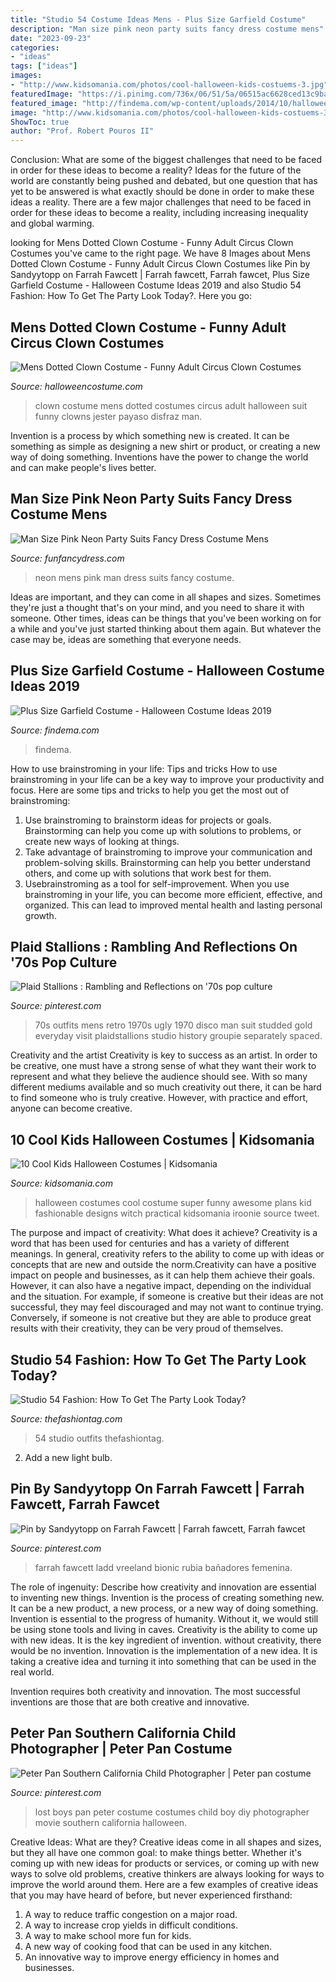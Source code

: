 ```yaml
---
title: "Studio 54 Costume Ideas Mens - Plus Size Garfield Costume"
description: "Man size pink neon party suits fancy dress costume mens"
date: "2023-09-23"
categories:
- "ideas"
tags: ["ideas"]
images:
- "http://www.kidsomania.com/photos/cool-halloween-kids-costuems-3.jpg"
featuredImage: "https://i.pinimg.com/736x/06/51/5a/06515ac6628ced13c9ba43b1565ba7ee--s-style-s-mod.jpg"
featured_image: "http://findema.com/wp-content/uploads/2014/10/halloween_20142339.jpg"
image: "http://www.kidsomania.com/photos/cool-halloween-kids-costuems-3.jpg"
ShowToc: true
author: "Prof. Robert Pouros II"
---
```



Conclusion: What are some of the biggest challenges that need to be faced in order for these ideas to become a reality?
Ideas for the future of the world are constantly being pushed and debated, but one question that has yet to be answered is what exactly should be done in order to make these ideas a reality. There are a few major challenges that need to be faced in order for these ideas to become a reality, including increasing inequality and global warming.

	

		
looking for Mens Dotted Clown Costume - Funny Adult Circus Clown Costumes you've came to the right page. We have 8 Images about Mens Dotted Clown Costume - Funny Adult Circus Clown Costumes like Pin by Sandyytopp on Farrah Fawcett | Farrah fawcett, Farrah fawcet, Plus Size Garfield Costume - Halloween Costume Ideas 2019 and also Studio 54 Fashion: How To Get The Party Look Today?. Here you go:
		
    
## Mens Dotted Clown Costume - Funny Adult Circus Clown Costumes

<img loading=lazy src="http://images.halloweencostume.com/products/9074/1-1/mens-dotted-clown-costume.jpg" onerror="this.onerror=null;this.src='https://tse1.mm.bing.net/th?id=OIP.zc0-7Pq6gFBvTw_EKWjskQHaKl&amp;pid=15.1';" alt="Mens Dotted Clown Costume - Funny Adult Circus Clown Costumes">

_Source: halloweencostume.com_

>clown costume mens dotted costumes circus adult halloween suit funny clowns jester payaso disfraz man. 

	

Invention is a process by which something new is created. It can be something as simple as designing a new shirt or product, or creating a new way of doing something. Inventions have the power to change the world and can make people's lives better.

    
## Man Size Pink Neon Party Suits Fancy Dress Costume Mens

<img loading=lazy src="https://www.funfancydress.com/media/catalog/product/cache/1/image/1200x/040ec09b1e35df139433887a97daa66f/S/A/SANC_7257.jpg" onerror="this.onerror=null;this.src='https://tse4.mm.bing.net/th?id=OIP.QC2ieX1gz3CBbKaXcre-lgHaLo&amp;pid=15.1';" alt="Man Size Pink Neon Party Suits Fancy Dress Costume Mens">

_Source: funfancydress.com_

>neon mens pink man dress suits fancy costume. 

	

Ideas are important, and they can come in all shapes and sizes. Sometimes they're just a thought that's on your mind, and you need to share it with someone. Other times, ideas can be things that you've been working on for a while and you've just started thinking about them again. But whatever the case may be, ideas are something that everyone needs.

    
## Plus Size Garfield Costume - Halloween Costume Ideas 2019

<img loading=lazy src="http://findema.com/wp-content/uploads/2014/10/halloween_20142339.jpg" onerror="this.onerror=null;this.src='https://tse1.mm.bing.net/th?id=OIP.K6mBCCzpz5GXQdR1DXNK3QHaKl&amp;pid=15.1';" alt="Plus Size Garfield Costume - Halloween Costume Ideas 2019">

_Source: findema.com_

>findema. 

	

How to use brainstroming in your life: Tips and tricks
How to use brainstroming in your life can be a key way to improve your productivity and focus. Here are some tips and tricks to help you get the most out of brainstroming: 
1) Use brainstroming to brainstorm ideas for projects or goals. Brainstorming can help you come up with solutions to problems, or create new ways of looking at things. 
2) Take advantage of brainstroming to improve your communication and problem-solving skills. Brainstorming can help you better understand others, and come up with solutions that work best for them. 
3) Usebrainstroming as a tool for self-improvement. When you use brainstroming in your life, you can become more efficient, effective, and organized. This can lead to improved mental health and lasting personal growth.

    
## Plaid Stallions : Rambling And Reflections On &#039;70s Pop Culture

<img loading=lazy src="https://i.pinimg.com/736x/06/51/5a/06515ac6628ced13c9ba43b1565ba7ee--s-style-s-mod.jpg" onerror="this.onerror=null;this.src='https://tse1.mm.bing.net/th?id=OIP.La9salWpbOd0Hg_RD4h02QHaMg&amp;pid=15.1';" alt="Plaid Stallions : Rambling and Reflections on &#039;70s pop culture">

_Source: pinterest.com_

>70s outfits mens retro 1970s ugly 1970 disco man suit studded gold everyday visit plaidstallions studio history groupie separately spaced. 

	

Creativity and the artist
Creativity is key to success as an artist. In order to be creative, one must have a strong sense of what they want their work to represent and what they believe the audience should see. With so many different mediums available and so much creativity out there, it can be hard to find someone who is truly creative. However, with practice and effort, anyone can become creative.

    
## 10 Cool Kids Halloween Costumes | Kidsomania

<img loading=lazy src="http://www.kidsomania.com/photos/cool-halloween-kids-costuems-3.jpg" onerror="this.onerror=null;this.src='https://tse1.mm.bing.net/th?id=OIP.JADgT_biYhrQ8htZWWlWDQHaGi&amp;pid=15.1';" alt="10 Cool Kids Halloween Costumes | Kidsomania">

_Source: kidsomania.com_

>halloween costumes cool costume super funny awesome plans kid fashionable designs witch practical kidsomania iroonie source tweet. 

	

The purpose and impact of creativity: What does it achieve?
Creativity is a word that has been used for centuries and has a variety of different meanings. In general, creativity refers to the ability to come up with ideas or concepts that are new and outside the norm.Creativity can have a positive impact on people and businesses, as it can help them achieve their goals. However, it can also have a negative impact, depending on the individual and the situation. For example, if someone is creative but their ideas are not successful, they may feel discouraged and may not want to continue trying. Conversely, if someone is not creative but they are able to produce great results with their creativity, they can be very proud of themselves.

    
## Studio 54 Fashion: How To Get The Party Look Today?

<img loading=lazy src="https://thefashiontag.com/wp-content/uploads/2017/03/studio-54-outfits-3.jpg" onerror="this.onerror=null;this.src='https://tse3.mm.bing.net/th?id=OIP.bZFLgk1lXOL-FQ3Bq0jptgHaDt&amp;pid=15.1';" alt="Studio 54 Fashion: How To Get The Party Look Today?">

_Source: thefashiontag.com_

>54 studio outfits thefashiontag. 

	

2. Add a new light bulb. 

    
## Pin By Sandyytopp On Farrah Fawcett | Farrah Fawcett, Farrah Fawcet

<img loading=lazy src="https://i.pinimg.com/originals/1b/02/85/1b0285734d5f44dc5b6d09a8f3720ebf.jpg" onerror="this.onerror=null;this.src='https://tse4.mm.bing.net/th?id=OIP.j8rQ3cIlbphG3S0kUiIvpwHaNK&amp;pid=15.1';" alt="Pin by Sandyytopp on Farrah Fawcett | Farrah fawcett, Farrah fawcet">

_Source: pinterest.com_

>farrah fawcett ladd vreeland bionic rubia bañadores femenina. 

	

The role of ingenuity: Describe how creativity and innovation are essential to inventing new things.
Invention is the process of creating something new. It can be a new product, a new process, or a new way of doing something. Invention is essential to the progress of humanity. Without it, we would still be using stone tools and living in caves.
Creativity is the ability to come up with new ideas. It is the key ingredient of invention. without creativity, there would be no invention. Innovation is the implementation of a new idea. It is taking a creative idea and turning it into something that can be used in the real world.

Invention requires both creativity and innovation. The most successful inventions are those that are both creative and innovative.

    
## Peter Pan Southern California Child Photographer | Peter Pan Costume

<img loading=lazy src="https://i.pinimg.com/736x/8c/50/79/8c5079876bd61044f743691339bfa3aa--child-photographer-lost-boys.jpg" onerror="this.onerror=null;this.src='https://tse1.mm.bing.net/th?id=OIP.0Wc8yutq0YcEUoybz7G0SQHaLH&amp;pid=15.1';" alt="Peter Pan Southern California Child Photographer | Peter pan costume">

_Source: pinterest.com_

>lost boys pan peter costume costumes child boy diy photographer movie southern california halloween. 

	

Creative Ideas: What are they?
Creative ideas come in all shapes and sizes, but they all have one common goal: to make things better. Whether it's coming up with new ideas for products or services, or coming up with new ways to solve old problems, creative thinkers are always looking for ways to improve the world around them. Here are a few examples of creative ideas that you may have heard of before, but never experienced firsthand: 
1. A way to reduce traffic congestion on a major road.
2. A way to increase crop yields in difficult conditions.
3. A way to make school more fun for kids.
4. A new way of cooking food that can be used in any kitchen.
5. An innovative way to improve energy efficiency in homes and businesses.

